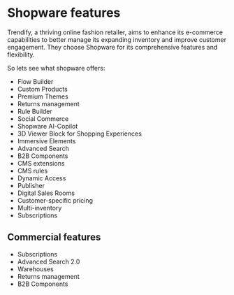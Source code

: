 # Shopware features

Trendify, a thriving online fashion retailer, aims to enhance its e-commerce capabilities to better manage its expanding inventory and improve customer engagement. They choose Shopware for its comprehensive features and flexibility.

So lets see what shopware offers:

- Flow Builder
- Custom Products
- Premium Themes
- Returns management
- Rule Builder
- Social Commerce
- Shopware AI-Copilot
- 3D Viewer Block for Shopping Experiences
- Immersive Elements
- Advanced Search
- B2B Components
- CMS extensions
- CMS rules
- Dynamic Access
- Publisher 
- Digital Sales Rooms
- Customer-specific pricing
- Multi-inventory
- Subscriptions

## Commercial features

- Subscriptions
- Advanced Search 2.0
- Warehouses
- Returns management
- B2B Components
